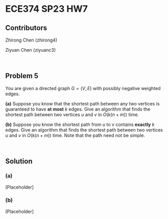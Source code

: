 # ECE374 SP23 HW7

## Contributors

Zhirong Chen (zhirong4)

Ziyuan Chen (ziyuanc3)

<br>

## Problem 5

You are given a directed graph $G = (V, E)$ with possibly negative weighted edges.

**(a)** Suppose you know that the shortest path between any two vertices is guaranteed to have **at most** $k$ edges. Give an algorithm that finds the shortest path between two vertices $u$ and $v$ in $O(k(n + m))$ time.

**(b)** Suppose you know the shortest path from $u$ to v contains **exactly** $k$ edges. Give an algorithm that finds the shortest path between two vertices $u$ and $v$ in $O(k(n + m))$ time. Note that the path need not be simple.

<br>

## Solution

### **(a)**

[Placeholder]

### **(b)**

[Placeholder]
